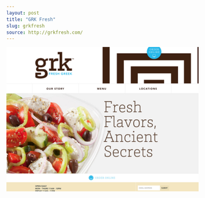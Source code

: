 ```yaml
---
layout: post
title: "GRK Fresh"
slug: grkfresh
source: http://grkfresh.com/
---
```


<img src="/screenshots/grkfresh.jpg">
